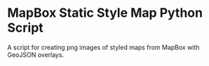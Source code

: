 # MapBox Static Style Map Python Script

A script for creating png images of styled maps from MapBox with GeoJSON overlays.